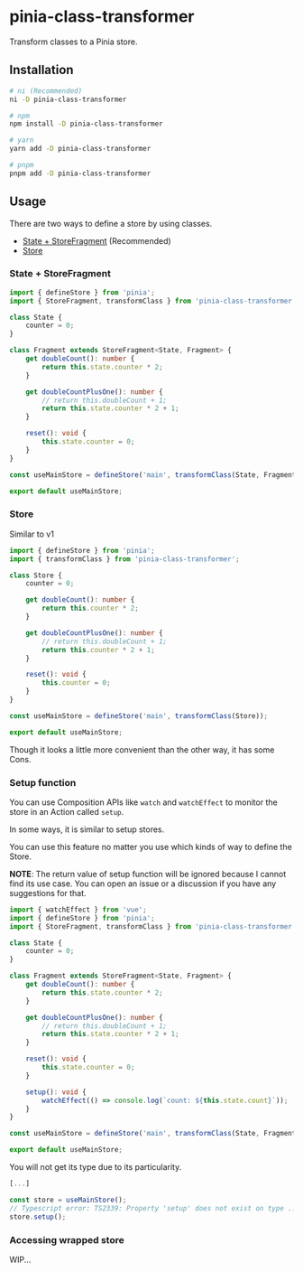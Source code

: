 # pinia-class-transformer

Transform classes to a Pinia store.

## Installation

```bash
# ni (Recommended)
ni -D pinia-class-transformer

# npm
npm install -D pinia-class-transformer

# yarn
yarn add -D pinia-class-transformer

# pnpm
pnpm add -D pinia-class-transformer
```

## Usage

There are two ways to define a store by using classes.

-   [State + StoreFragment](#state--storefragment) (Recommended)
-   [Store](#store)

### State + StoreFragment

```typescript
import { defineStore } from 'pinia';
import { StoreFragment, transformClass } from 'pinia-class-transformer';

class State {
    counter = 0;
}

class Fragment extends StoreFragment<State, Fragment> {
    get doubleCount(): number {
        return this.state.counter * 2;
    }

    get doubleCountPlusOne(): number {
        // return this.doubleCount + 1;
        return this.state.counter * 2 + 1;
    }

    reset(): void {
        this.state.counter = 0;
    }
}

const useMainStore = defineStore('main', transformClass(State, Fragment));

export default useMainStore;
```

### Store

Similar to v1

```typescript
import { defineStore } from 'pinia';
import { transformClass } from 'pinia-class-transformer';

class Store {
    counter = 0;

    get doubleCount(): number {
        return this.counter * 2;
    }

    get doubleCountPlusOne(): number {
        // return this.doubleCount + 1;
        return this.counter * 2 + 1;
    }

    reset(): void {
        this.counter = 0;
    }
}

const useMainStore = defineStore('main', transformClass(Store));

export default useMainStore;
```

Though it looks a little more convenient than the other way, it has some Cons.

### Setup function

You can use Composition APIs like `watch` and `watchEffect` to monitor the store in an Action called `setup`.

In some ways, it is similar to setup stores.

You can use this feature no matter you use which kinds of way to define the Store.

**NOTE**: The return value of setup function will be ignored because I cannot find its use case.
You can open an issue or a discussion if you have any suggestions for that.

```typescript
import { watchEffect } from 'vue';
import { defineStore } from 'pinia';
import { StoreFragment, transformClass } from 'pinia-class-transformer';

class State {
    counter = 0;
}

class Fragment extends StoreFragment<State, Fragment> {
    get doubleCount(): number {
        return this.state.counter * 2;
    }

    get doubleCountPlusOne(): number {
        // return this.doubleCount + 1;
        return this.state.counter * 2 + 1;
    }

    reset(): void {
        this.state.counter = 0;
    }

    setup(): void {
        watchEffect(() => console.log(`count: ${this.state.count}`));
    }
}

const useMainStore = defineStore('main', transformClass(State, Fragment));

export default useMainStore;
```

You will not get its type due to its particularity.

```typescript
[...]

const store = useMainStore();
// Typescript error: TS2339: Property 'setup' does not exist on type ...
store.setup();
```

### Accessing wrapped store

WIP...
